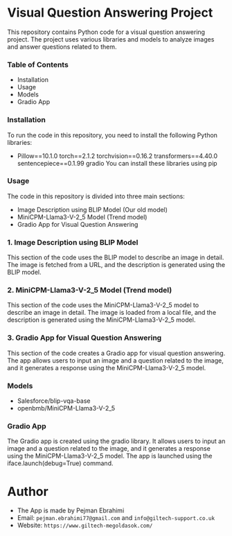 # Visual Question Answering Project
This repository contains Python code for a visual question answering project. The project uses various libraries and models to analyze images and answer questions related to them.

### Table of Contents
* Installation
* Usage
* Models
* Gradio App

### Installation
To run the code in this repository, you need to install the following Python libraries:

* Pillow==10.1.0 torch==2.1.2 torchvision==0.16.2 transformers==4.40.0 sentencepiece==0.1.99 gradio
You can install these libraries using pip

### Usage
The code in this repository is divided into three main sections:

- Image Description using BLIP Model (Our old model)
- MiniCPM-Llama3-V-2_5 Model (Trend model)
- Gradio App for Visual Question Answering
 
### 1. Image Description using BLIP Model
This section of the code uses the BLIP model to describe an image in detail. The image is fetched from a URL, and the description is generated using the BLIP model.

### 2. MiniCPM-Llama3-V-2_5 Model (Trend model)
This section of the code uses the MiniCPM-Llama3-V-2_5 model to describe an image in detail. The image is loaded from a local file, and the description is generated using the MiniCPM-Llama3-V-2_5 model.

### 3. Gradio App for Visual Question Answering
This section of the code creates a Gradio app for visual question answering. The app allows users to input an image and a question related to the image, and it generates a response using the MiniCPM-Llama3-V-2_5 model.

### Models
* Salesforce/blip-vqa-base
* openbmb/MiniCPM-Llama3-V-2_5

### Gradio App
The Gradio app is created using the gradio library. 
It allows users to input an image and a question related to the image, and it generates a response using the MiniCPM-Llama3-V-2_5 model. 
The app is launched using the iface.launch(debug=True) command.

# Author
* The App is made by Pejman Ebrahimi
* Email: `pejman.ebrahimi77@gmail.com` and `info@giltech-support.co.uk`
* Website: `https://www.giltech-megoldasok.com/`

